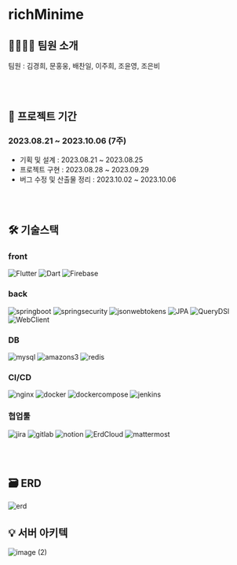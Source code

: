 # richMinime

## 👩‍💻👨‍💻 팀원 소개

팀원 : 김경희, 문홍웅, 배찬일, 이주희, 조윤영, 조은비

<br>
<br>

## 📅 프로젝트 기간

### 2023.08.21 ~ 2023.10.06 (7주)

- 기획 및 설계 : 2023.08.21 ~ 2023.08.25
- 프로젝트 구현 : 2023.08.28 ~ 2023.09.29
- 버그 수정 및 산출물 정리 : 2023.10.02 ~ 2023.10.06

<br>


<br>


## 🛠️ 기술스택

### front

![Flutter](https://img.shields.io/badge/flutter-skyblue?style=for-the-badge&logo=flutter) ![Dart](https://img.shields.io/badge/dart-blue?style=for-the-badge&logo=dart) ![Firebase](https://img.shields.io/badge/firebase-yellow?style=for-the-badge&logo=firebase)

### back

![springboot](https://img.shields.io/badge/springboot-6DB33F.svg?&style=for-the-badge&logo=springboot&logoColor=white) ![springsecurity](https://img.shields.io/badge/springsecurity-6DB33F.svg?&style=for-the-badge&logo=springsecurity&logoColor=white) ![jsonwebtokens](https://img.shields.io/badge/jsonwebtokens-000000.svg?&style=for-the-badge&logo=jsonwebtokens&logoColor=white) ![JPA](https://img.shields.io/badge/JPA-6DB33F.svg?&style=for-the-badge&logo=JPA&logoColor=white) ![QueryDSl](https://img.shields.io/badge/QueryDSl-0099E5.svg?&style=for-the-badge&logo=QueryDSl&logoColor=white) ![WebClient](https://img.shields.io/badge/webclient-444444?style=for-the-badge&logo=webclient)

### DB

![mysql](https://img.shields.io/badge/mariadb-B45F04.svg?&style=for-the-badge&logo=mariadb&logoColor=white) ![amazons3](https://img.shields.io/badge/amazons3-569A31.svg?&style=for-the-badge&logo=amazons3&logoColor=white) ![redis](https://img.shields.io/badge/redis-DC382D.svg?&style=for-the-badge&logo=redis&logoColor=white)

### CI/CD

![nginx](https://img.shields.io/badge/nginx-009639.svg?&style=for-the-badge&logo=nginx&logoColor=white) ![docker](https://img.shields.io/badge/docker-2496ED.svg?&style=for-the-badge&logo=docker&logoColor=white) ![dockercompose](https://img.shields.io/badge/dockercompose-2496ED.svg?&style=for-the-badge&logo=dockercompose&logoColor=white) ![jenkins](https://img.shields.io/badge/jenkins-D24939.svg?&style=for-the-badge&logo=jenkins&logoColor=white)


### 협업툴

![jira](https://img.shields.io/badge/jira-0052CC.svg?&style=for-the-badge&logo=jira&logoColor=white) ![gitlab](https://img.shields.io/badge/gitlab-FC6D26.svg?&style=for-the-badge&logo=gitlab&logoColor=white) ![notion](https://img.shields.io/badge/notion-000000.svg?&style=for-the-badge&logo=notion&logoColor=white) ![ErdCloud](https://img.shields.io/badge/erd_cloud-4A154B.svg?&style=for-the-badge&logo=erdcloud&logoColor=white) ![mattermost](https://img.shields.io/badge/mattermost-0058CC.svg?&style=for-the-badge&logo=mattermost&logoColor=white)

<br>
<br>

## 🗃️ ERD
![erd](https://github.com/ejoohee/richminime/assets/122416957/a520c96a-7a76-46c4-b698-2e4c11087495)
<br>

##  💡 서버 아키텍
![image (2)](https://github.com/ejoohee/richminime/assets/122416957/644589dc-9814-484e-bb94-59e07f19a26a)


<br>
